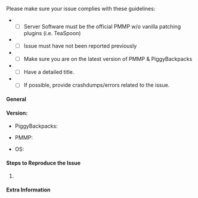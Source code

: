 <!-- DO NOT REMOVE THIS:
failing to complete the required fields will result in the issue being closed due to insufficient information.
-->
Please make sure your issue complies with these guidelines:
- * [ ] Server Software must be the official PMMP w/o vanilla patching plugins (i.e. TeaSpoon)
- * [ ] Issue must have not been reported previously
- * [ ] Make sure you are on the latest version of PMMP & PiggyBackpacks
- * [ ] Have a detailed title.
- * [ ] If possible, provide crashdumps/errors related to the issue.

#### **General**
<!-- Briefly describe what is wrong. -->

#### **Version:**
<!-- Do /version PiggyBackpacks to check, do not input "latest". -->
- PiggyBackpacks:
<!-- Do /version to check, do not input "latest". -->
- PMMP:
<!-- The operating system your server is running on. -->
- OS:

#### **Steps to Reproduce the Issue**
<!-- How do you reproduce the issue? -->
1.

#### **Extra Information**
<!-- Anything else we should know? -->
